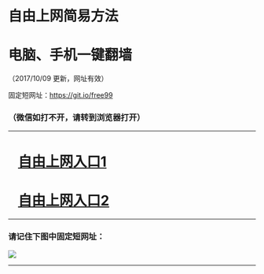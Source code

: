 ﻿# 自由上网简易方法

# 电脑、手机一键翻墙

（2017/10/09 更新，网址有效）

固定短网址：https://git.io/free99

### （微信如打不开，请转到浏览器打开）


***





# &nbsp;&nbsp; <a href="http://ft1299119351.fwq-tz-1001.info/fwqtz01.html?t=100900121930 " target="_blank">自由上网入口1</a>
# &nbsp;&nbsp; <a href="http://ft73894346.fwq-tz-1002.info/fwqtz02.html?t=10090013351 " target="_blank">自由上网入口2</a>
***

### 请记住下图中固定短网址：

<img src="https://s3-us-west-2.amazonaws.com/fwq-1001/yjfq-20170905okok.png" /> 


***

